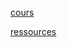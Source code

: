 [cours](https://www.udemy.com/course/flutter-dart-creez-des-applications-pour-ios-et-android/learn/lecture/26915755#overview)

[ressources](https://dart.dev/effective-dart)
